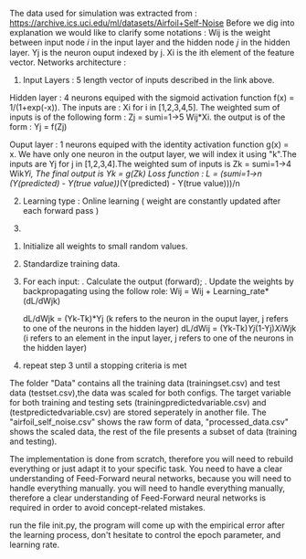 The data used for simulation was extracted from : 
https://archive.ics.uci.edu/ml/datasets/Airfoil+Self-Noise
Before we dig into explanation we would like to clarify some notations :
Wij is the weight between input node 𝑖 in the input layer and the hidden node 𝑗 in the hidden layer.
Yj is the neuron ouput indexed by j.
Xi is the ith element of the feature vector. 
Networks architecture : 

1) Input Layers : 5 length vector of inputs described in the link above.

Hidden layer : 4 neurons equiped with the sigmoid activation function f(x) = 1/(1+exp(-x)). The inputs are : Xi for i in [1,2,3,4,5]. The weighted sum of inputs is of the following form : Zj = sumi=1->5 Wij*Xi. the output is of the form : Yj = f(Zj)

Ouput layer : 1 neurons equiped with the identity activation function g(x) = x. We have only one neuron in the output layer, we will index it using "k".The inputs are Yj for j in [1,2,3,4].The weighted sum of inputs is Zk = sumi=1->4 Wik*Yi, The final output is Yk = g(Zk)
Loss function : L = (sumi=1->n (Y(predicted) - Y(true value))*(Y(predicted) - Y(true value)))/n

2) Learning type : Online learning ( weight are constantly updated after each forward pass )


3) 
1. Initialize all weights to small random values.
2. Standardize training data.
3. For each input:
 . Calculate the output (forward);
 . Update the weights by backpropagating using the follow role:
   Wij = Wij + Learning_rate*(dL/dWjk)

   dL/dWjk = (Yk-Tk)*Yj              (k refers to the neuron in the ouput layer, j refers to one of the neurons in the hidden layer)
   dL/dWij = (Yk-Tk)*Yj*(1-Yj)*Xi*Wjk              (i refers to an element in the input layer, j refers to one of the neurons in the hidden layer)
4) repeat step 3 until a stopping criteria is met


The folder "Data" contains all the training data (trainingset.csv) and test data (testset.csv),the data was scaled for both configs. The target variable for both training and testing sets (trainingpredictedvariable.csv) and (testpredictedvariable.csv) are stored seperately in another file. The "airfoil_self_noise.csv" shows the raw form of data, "processed_data.csv" shows the scaled data, the rest of the file presents a subset of data (training and testing). 

The implementation is done from scratch, therefore you will need to rebuild everything or just adapt it to your specific task. You need to have a clear understanding of Feed-Forward neural networks, because you will need to handle everything manually. you will need to handle everything manually, therefore a clear understanding of Feed-Forward neural networks is required in order to avoid concept-related mistakes.

run the file init.py, the program will come up with the empirical error after the learning process, don't hesitate to control the epoch parameter, and learning rate.
